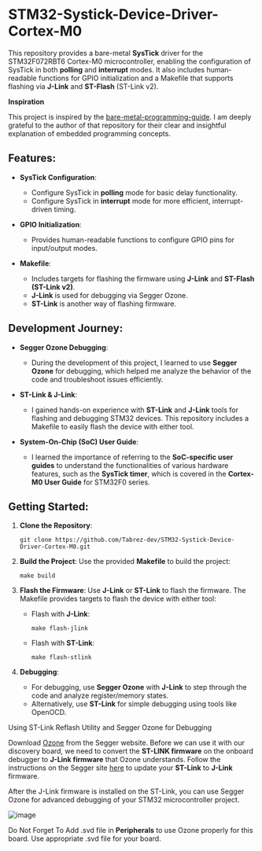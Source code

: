 # STM32-Systick-Device-Driver-Cortex-M0

This repository provides a bare-metal **SysTick** driver for the STM32F072RBT6 Cortex-M0 microcontroller, enabling the configuration of SysTick in both **polling** and **interrupt** modes. It also includes human-readable functions for GPIO initialization and a Makefile that supports flashing via **J-Link** and **ST-Flash** (ST-Link v2). 

**Inspiration**

This project is inspired by the [bare-metal-programming-guide](https://github.com/cpq/bare-metal-programming-guide). I am deeply grateful to the author of that repository for their clear and insightful explanation of embedded programming concepts.

## Features:
- **SysTick Configuration**: 
  - Configure SysTick in **polling** mode for basic delay functionality.
  - Configure SysTick in **interrupt** mode for more efficient, interrupt-driven timing.

- **GPIO Initialization**: 
  - Provides human-readable functions to configure GPIO pins for input/output modes.

- **Makefile**:
  - Includes targets for flashing the firmware using **J-Link** and **ST-Flash (ST-Link v2)**.
  - **J-Link** is used for debugging via Segger Ozone.
  - **ST-Link** is another way of flashing firmware.

## Development Journey:
- **Segger Ozone Debugging**: 
  - During the development of this project, I learned to use **Segger Ozone** for debugging, which helped me analyze the behavior of the code and troubleshoot issues efficiently.
  
- **ST-Link & J-Link**: 
  - I gained hands-on experience with **ST-Link** and **J-Link** tools for flashing and debugging STM32 devices. This repository includes a Makefile to easily flash the device with either tool.

- **System-On-Chip (SoC) User Guide**:
  - I learned the importance of referring to the **SoC-specific user guides** to understand the functionalities of various hardware features, such as the **SysTick timer**, which is covered in the **Cortex-M0 User Guide** for STM32F0 series.

## Getting Started:

1. **Clone the Repository**:
   ```
   git clone https://github.com/Tabrez-dev/STM32-Systick-Device-Driver-Cortex-M0.git
   ```

2. **Build the Project**:
   Use the provided **Makefile** to build the project:
   ```
   make build
   ```

3. **Flash the Firmware**:
   Use **J-Link** or **ST-Link** to flash the firmware. The Makefile provides targets to flash the device with either tool:
   
   - Flash with **J-Link**:
     ```
     make flash-jlink
     ```
   - Flash with **ST-Link**:
     ```
     make flash-stlink
     ```

5. **Debugging**:
   - For debugging, use **Segger Ozone** with **J-Link** to step through the code and analyze register/memory states.
   - Alternatively, use **ST-Link** for simple debugging using tools like OpenOCD.

Using ST-Link Reflash Utility and Segger Ozone for Debugging

Download [Ozone](https://www.segger.com/products/development-tools/ozone-j-link-debugger/) from the Segger website. Before we can use it with our discovery board, we need to convert the **ST-LINK firmware** on the onboard debugger to **J-Link firmware** that Ozone understands. Follow the instructions on the Segger site [here](https://www.segger.com/products/debug-probes/j-link/models/other-j-links/st-link-on-board/) to update your **ST-Link** to **J-Link** firmware.

After the J-Link firmware is installed on the ST-Link, you can use Segger Ozone for advanced debugging of your STM32 microcontroller project.

![image](https://github.com/user-attachments/assets/a458cbcc-68ad-4df5-b715-e30ca1bf9022)

Do Not Forget To Add .svd file in **Peripherals** to use Ozone properly for this board. Use appropriate .svd file for your board. 
